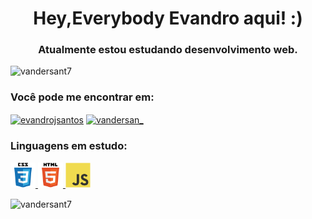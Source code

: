 <h1 align="center">Hey,Everybody Evandro aqui! :)</h1>
<h3 align="center">Atualmente estou estudando desenvolvimento web.</h3>

<p align="left"> <img src="https://komarev.com/ghpvc/?username=vandersant7&label=Profile%20views&color=0e75b6&style=flat" alt="vandersant7" /> </p>

<h3 align="left">Você pode me encontrar em:</h3>
<p align="left">
<a href="https://linkedin.com/in/evandrojsantos" target="blank"><img align="center" src="https://raw.githubusercontent.com/rahuldkjain/github-profile-readme-generator/master/src/images/icons/Social/linked-in-alt.svg" alt="evandrojsantos" height="30" width="40" /></a>
<a href="https://instagram.com/vandersan_" target="blank"><img align="center" src="https://raw.githubusercontent.com/rahuldkjain/github-profile-readme-generator/master/src/images/icons/Social/instagram.svg" alt="vandersan_" height="30" width="40" /></a>
</p>

<h3 align="left">Linguagens em estudo:</h3>
<p align="left"> <a href="https://www.w3schools.com/css/" target="_blank" rel="noreferrer"> <img src="https://raw.githubusercontent.com/devicons/devicon/master/icons/css3/css3-original-wordmark.svg" alt="css3" width="40" height="40"/> </a> <a href="https://www.w3.org/html/" target="_blank" rel="noreferrer"> <img src="https://raw.githubusercontent.com/devicons/devicon/master/icons/html5/html5-original-wordmark.svg" alt="html5" width="40" height="40"/> </a> <a href="https://developer.mozilla.org/en-US/docs/Web/JavaScript" target="_blank" rel="noreferrer"> <img src="https://raw.githubusercontent.com/devicons/devicon/master/icons/javascript/javascript-original.svg" alt="javascript" width="40" height="40"/> </a> </p>

<p><img align="center" src="https://github-readme-stats.vercel.app/api/top-langs?username=vandersant7&show_icons=true&locale=en&layout=compact" alt="vandersant7" /></p>
